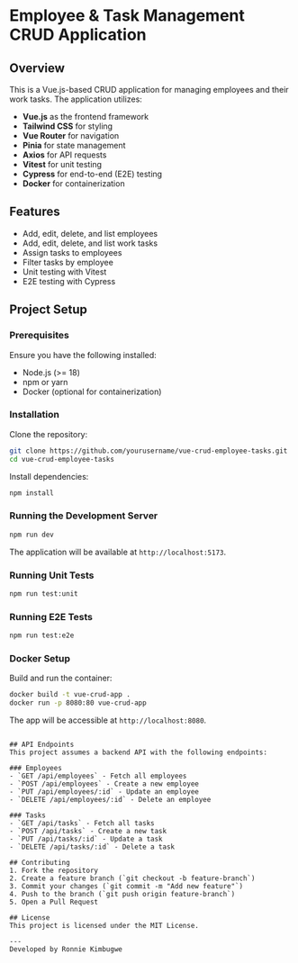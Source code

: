 # Employee & Task Management CRUD Application

## Overview
This is a Vue.js-based CRUD application for managing employees and their work tasks. The application utilizes:

- **Vue.js** as the frontend framework
- **Tailwind CSS** for styling
- **Vue Router** for navigation
- **Pinia** for state management
- **Axios** for API requests
- **Vitest** for unit testing
- **Cypress** for end-to-end (E2E) testing
- **Docker** for containerization

## Features
- Add, edit, delete, and list employees
- Add, edit, delete, and list work tasks
- Assign tasks to employees
- Filter tasks by employee
- Unit testing with Vitest
- E2E testing with Cypress

## Project Setup
### Prerequisites
Ensure you have the following installed:
- Node.js (>= 18)
- npm or yarn
- Docker (optional for containerization)

### Installation
Clone the repository:
```sh
git clone https://github.com/yourusername/vue-crud-employee-tasks.git
cd vue-crud-employee-tasks
```

Install dependencies:
```sh
npm install
```

### Running the Development Server
```sh
npm run dev
```
The application will be available at `http://localhost:5173`.

### Running Unit Tests
```sh
npm run test:unit
```

### Running E2E Tests
```sh
npm run test:e2e
```

### Docker Setup
Build and run the container:
```sh
docker build -t vue-crud-app .
docker run -p 8080:80 vue-crud-app
```
The app will be accessible at `http://localhost:8080`.

```

## API Endpoints
This project assumes a backend API with the following endpoints:

### Employees
- `GET /api/employees` - Fetch all employees
- `POST /api/employees` - Create a new employee
- `PUT /api/employees/:id` - Update an employee
- `DELETE /api/employees/:id` - Delete an employee

### Tasks
- `GET /api/tasks` - Fetch all tasks
- `POST /api/tasks` - Create a new task
- `PUT /api/tasks/:id` - Update a task
- `DELETE /api/tasks/:id` - Delete a task

## Contributing
1. Fork the repository
2. Create a feature branch (`git checkout -b feature-branch`)
3. Commit your changes (`git commit -m "Add new feature"`)
4. Push to the branch (`git push origin feature-branch`)
5. Open a Pull Request

## License
This project is licensed under the MIT License.

---
Developed by Ronnie Kimbugwe
